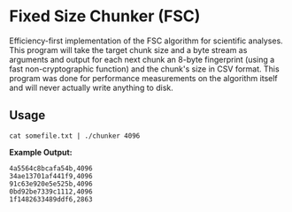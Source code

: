 # Fixed Size Chunker (FSC)

Efficiency-first implementation of the FSC algorithm for scientific analyses.
This program will take the target chunk size and a byte stream as arguments
and output for each next chunk an 8-byte fingerprint (using a fast non-cryptographic function) and the chunk's size in CSV format.
This program was done for performance measurements on the algorithm itself and will never actually write anything to disk.

## Usage

```
cat somefile.txt | ./chunker 4096
```

**Example Output:**

```
4a5564c8bcafa54b,4096
34ae13701af441f9,4096
91c63e920e5e525b,4096
0bd92be7339c1112,4096
1f1482633489ddf6,2863
```
